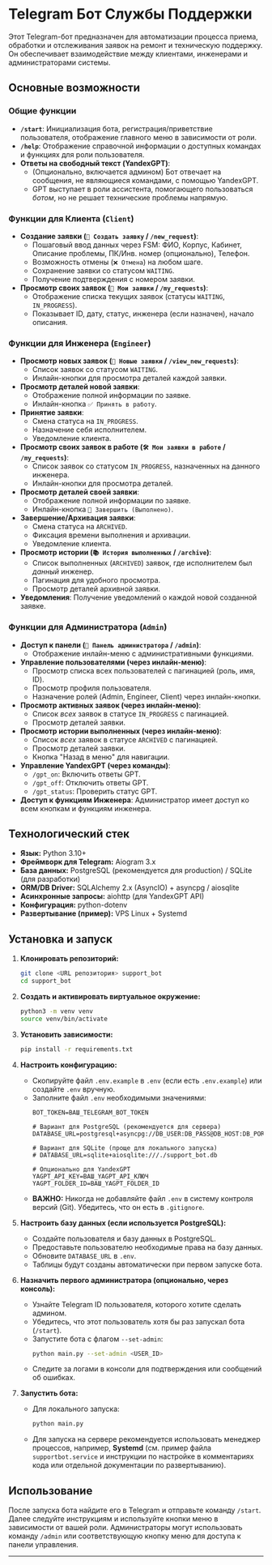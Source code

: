 # Telegram Бот Службы Поддержки

Этот Telegram-бот предназначен для автоматизации процесса приема, обработки и отслеживания заявок на ремонт и техническую поддержку. Он обеспечивает взаимодействие между клиентами, инженерами и администраторами системы.

## Основные возможности

### Общие функции
*   **`/start`**: Инициализация бота, регистрация/приветствие пользователя, отображение главного меню в зависимости от роли.
*   **`/help`**: Отображение справочной информации о доступных командах и функциях для роли пользователя.
*   **Ответы на свободный текст (YandexGPT)**:
    *   (Опционально, включается админом) Бот отвечает на сообщения, не являющиеся командами, с помощью YandexGPT.
    *   GPT выступает в роли ассистента, помогающего пользоваться *ботом*, но не решает технические проблемы напрямую.

### Функции для Клиента (`Client`)
*   **Создание заявки (`📝 Создать заявку` / `/new_request`)**:
    *   Пошаговый ввод данных через FSM: ФИО, Корпус, Кабинет, Описание проблемы, ПК/Инв. номер (опционально), Телефон.
    *   Возможность отмены (`❌ Отмена`) на любом шаге.
    *   Сохранение заявки со статусом `WAITING`.
    *   Получение подтверждения с номером заявки.
*   **Просмотр своих заявок (`📄 Мои заявки` / `/my_requests`)**:
    *   Отображение списка текущих заявок (статусы `WAITING`, `IN_PROGRESS`).
    *   Показывает ID, дату, статус, инженера (если назначен), начало описания.

### Функции для Инженера (`Engineer`)
*   **Просмотр новых заявок (`👀 Новые заявки` / `/view_new_requests`)**:
    *   Список заявок со статусом `WAITING`.
    *   Инлайн-кнопки для просмотра деталей каждой заявки.
*   **Просмотр деталей новой заявки**:
    *   Отображение полной информации по заявке.
    *   Инлайн-кнопка `✅ Принять в работу`.
*   **Принятие заявки**:
    *   Смена статуса на `IN_PROGRESS`.
    *   Назначение себя исполнителем.
    *   Уведомление клиента.
*   **Просмотр своих заявок в работе (`🛠️ Мои заявки в работе` / `/my_requests`)**:
    *   Список заявок со статусом `IN_PROGRESS`, назначенных на данного инженера.
    *   Инлайн-кнопки для просмотра деталей.
*   **Просмотр деталей своей заявки**:
    *   Отображение полной информации по заявке.
    *   Инлайн-кнопка `🏁 Завершить (Выполнено)`.
*   **Завершение/Архивация заявки**:
    *   Смена статуса на `ARCHIVED`.
    *   Фиксация времени выполнения и архивации.
    *   Уведомление клиента.
*   **Просмотр истории (`📚 История выполненных` / `/archive`)**:
    *   Список выполненных (`ARCHIVED`) заявок, где исполнителем был *данный* инженер.
    *   Пагинация для удобного просмотра.
    *   Просмотр деталей архивной заявки.
*   **Уведомления**: Получение уведомлений о каждой новой созданной заявке.

### Функции для Администратора (`Admin`)
*   **Доступ к панели (`👑 Панель администратора` / `/admin`)**:
    *   Отображение инлайн-меню с административными функциями.
*   **Управление пользователями (через инлайн-меню)**:
    *   Просмотр списка всех пользователей с пагинацией (роль, имя, ID).
    *   Просмотр профиля пользователя.
    *   Назначение ролей (Admin, Engineer, Client) через инлайн-кнопки.
*   **Просмотр активных заявок (через инлайн-меню)**:
    *   Список *всех* заявок в статусе `IN_PROGRESS` с пагинацией.
    *   Просмотр деталей заявки.
*   **Просмотр истории выполненных (через инлайн-меню)**:
    *   Список *всех* заявок в статусе `ARCHIVED` с пагинацией.
    *   Просмотр деталей заявки.
    *   Кнопка "Назад в меню" для навигации.
*   **Управление YandexGPT (через команды)**:
    *   `/gpt_on`: Включить ответы GPT.
    *   `/gpt_off`: Отключить ответы GPT.
    *   `/gpt_status`: Проверить статус GPT.
*   **Доступ к функциям Инженера**: Администратор имеет доступ ко всем кнопкам и функциям инженера.

## Технологический стек

*   **Язык:** Python 3.10+
*   **Фреймворк для Telegram:** Aiogram 3.x
*   **База данных:** PostgreSQL (рекомендуется для production) / SQLite (для разработки)
*   **ORM/DB Driver:** SQLAlchemy 2.x (AsyncIO) + asyncpg / aiosqlite
*   **Асинхронные запросы:** aiohttp (для YandexGPT API)
*   **Конфигурация:** python-dotenv
*   **Развертывание (пример):** VPS Linux + Systemd

## Установка и запуск

1.  **Клонировать репозиторий:**
    ```bash
    git clone <URL репозитория> support_bot
    cd support_bot
    ```
2.  **Создать и активировать виртуальное окружение:**
    ```bash
    python3 -m venv venv
    source venv/bin/activate
    ```
3.  **Установить зависимости:**
    ```bash
    pip install -r requirements.txt
    ```
4.  **Настроить конфигурацию:**
    *   Скопируйте файл `.env.example` в `.env` (если есть `.env.example`) или создайте `.env` вручную.
    *   Заполните файл `.env` необходимыми значениями:
        ```dotenv
        BOT_TOKEN=ВАШ_TELEGRAM_BOT_TOKEN

        # Вариант для PostgreSQL (рекомендуется для сервера)
        DATABASE_URL=postgresql+asyncpg://DB_USER:DB_PASS@DB_HOST:DB_PORT/DB_NAME

        # Вариант для SQLite (проще для локального запуска)
        # DATABASE_URL=sqlite+aiosqlite:///./support_bot.db

        # Опционально для YandexGPT
        YAGPT_API_KEY=ВАШ_YAGPT_API_КЛЮЧ
        YAGPT_FOLDER_ID=ВАШ_YAGPT_FOLDER_ID
        ```
    *   **ВАЖНО:** Никогда не добавляйте файл `.env` в систему контроля версий (Git). Убедитесь, что он есть в `.gitignore`.

5.  **Настроить базу данных (если используется PostgreSQL):**
    *   Создайте пользователя и базу данных в PostgreSQL.
    *   Предоставьте пользователю необходимые права на базу данных.
    *   Обновите `DATABASE_URL` в `.env`.
    *   Таблицы будут созданы автоматически при первом запуске бота.

6.  **Назначить первого администратора (опционально, через консоль):**
    *   Узнайте Telegram ID пользователя, которого хотите сделать админом.
    *   Убедитесь, что этот пользователь хотя бы раз запускал бота (`/start`).
    *   Запустите бота с флагом `--set-admin`:
        ```bash
        python main.py --set-admin <USER_ID>
        ```
    *   Следите за логами в консоли для подтверждения или сообщений об ошибках.

7.  **Запустить бота:**
    *   Для локального запуска:
        ```bash
        python main.py
        ```
    *   Для запуска на сервере рекомендуется использовать менеджер процессов, например, **Systemd** (см. пример файла `supportbot.service` и инструкции по настройке в комментариях кода или отдельной документации по развертыванию).

## Использование

После запуска бота найдите его в Telegram и отправьте команду `/start`. Далее следуйте инструкциям и используйте кнопки меню в зависимости от вашей роли. Администраторы могут использовать команду `/admin` или соответствующую кнопку меню для доступа к панели управления.

---